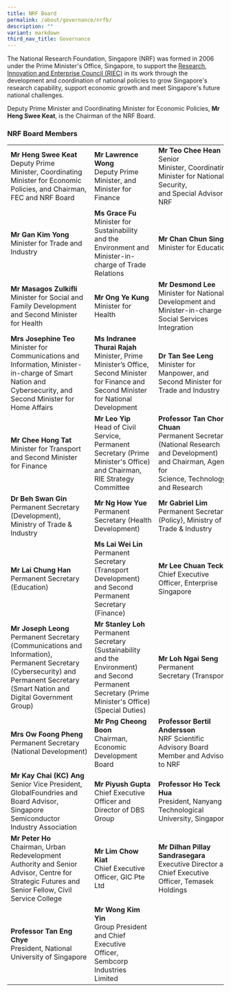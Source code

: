 ```yaml
---
title: NRF Board
permalink: /about/governance/nrfb/
description: ""
variant: markdown
third_nav_title: Governance
---
```

The National Research Foundation, Singapore (NRF) was formed in 2006 under the Prime Minister's Office, Singapore, to support the [Research, Innovation and Enterprise Council (RIEC)](/about/governance/riec/) in its work through the development and coordination of national policies to grow Singapore's research capability, support economic growth and meet Singapore's future national challenges.

Deputy Prime Minister and Coordinating Minister for Economic Policies, **Mr Heng Swee Keat**, is the Chairman of the NRF Board.

### NRF Board Members ###



|  |  |  |
| -------- | -------- | -------- |
| **Mr Heng Swee Keat**<br>Deputy Prime Minister,&nbsp;Coordinating Minister for Economic Policies, and&nbsp;Chairman, FEC and NRF Board | **Mr Lawrence Wong**<br>Deputy Prime Minister, and Minister for Finance |**Mr Teo Chee Hean**<br>Senior Minister,&nbsp;Coordinating Minister&nbsp;for&nbsp;National Security, and&nbsp;Special&nbsp;Advisor to NRF 
| **Mr Gan Kim Yong**<br>Minister for Trade and Industry | **Ms Grace Fu**<br>Minister for Sustainability and the Environment and Minister-in-charge of Trade Relations | **Mr Chan Chun Sing**<br>Minister for Education
| **Mr Masagos Zulkifli**<br>Minister for Social and Family Development and Second Minister for Health | **Mr Ong Ye Kung**<br>Minister for Health | **Mr Desmond Lee**<br>Minister for National Development and Minister-in-charge of Social Services Integration
| **Mrs Josephine Teo**<br>Minister for Communications and Information, Minister-in-charge of Smart Nation and Cybersecurity, and Second Minister for Home Affairs | **Ms Indranee Thurai Rajah**<br>Minister, Prime Minister’s Office, Second Minister for Finance and Second Minister for National Development |**Dr Tan See Leng**<br>Minister for Manpower, and Second Minister for Trade and Industry
| **Mr Chee Hong Tat**<br>Minister for Transport and Second Minister for Finance |**Mr Leo Yip**<br>Head of Civil Service, Permanent Secretary (Prime Minister's Office) and Chairman, RIE Strategy Committee | **Professor Tan Chorh Chuan**<br>Permanent Secretary (National&nbsp;Research and Development) and&nbsp;Chairman,&nbsp;Agency for Science,&nbsp;Technology and Research
| **Dr Beh Swan Gin**<br>Permanent Secretary (Development), Ministry of Trade &amp; Industry | **Mr Ng How Yue**<br>Permanent Secretary&nbsp;(Health Development) | **Mr Gabriel Lim**<br>Permanent Secretary (Policy), Ministry of Trade &amp; Industry
| **Mr Lai Chung Han**<br>Permanent Secretary (Education) | **Ms Lai Wei Lin**<br>Permanent Secretary (Transport Development) and Second Permanent Secretary (Finance) | **Mr Lee Chuan Teck**<br>Chief Executive Officer, Enterprise Singapore
| **Mr Joseph Leong**<br>Permanent Secretary (Communications and Information), Permanent Secretary (Cybersecurity) and Permanent Secretary (Smart Nation and Digital Government Group) | **Mr Stanley Loh**<br>Permanent Secretary (Sustainability and the Environment) and Second Permanent Secretary (Prime Minister's Office)(Special Duties) | **Mr Loh Ngai Seng**<br>Permanent Secretary&nbsp;(Transport)
| **Mrs Ow Foong Pheng**<br>Permanent Secretary (National&nbsp;Development) | **Mr Png Cheong Boon**<br>Chairman, Economic Development Board | **Professor Bertil Andersson**<br>NRF Scientific Advisory Board Member and Advisor to NRF
| **Mr&nbsp;Kay Chai (KC) Ang**<br>Senior Vice President, GlobalFoundries and Board Advisor, Singapore Semiconductor Industry Association | **Mr Piyush Gupta**<br>Chief Executive Officer and Director of DBS Group | **Professor Ho Teck Hua**<br>President, Nanyang Technological University, Singapore
| **Mr Peter Ho**<br>Chairman, Urban Redevelopment Authority and Senior Advisor, Centre for Strategic Futures and Senior Fellow, Civil Service College | **Mr Lim Chow Kiat**<br>Chief Executive Officer, GIC Pte Ltd | **Mr Dilhan Pillay Sandrasegara**<br>Executive Director and Chief Executive Officer, Temasek Holdings 
| **Professor&nbsp;Tan Eng Chye**<br>President, National University of Singapore | **Mr Wong Kim Yin**<br>Group President and Chief Executive Officer, Sembcorp Industries Limited